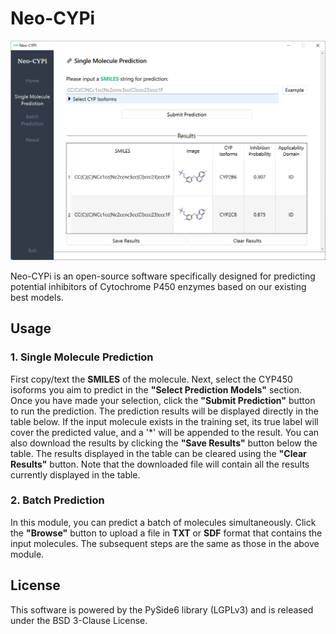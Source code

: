 # Neo-CYPi

![Neo-CYPi](neo-cypi.png)

Neo-CYPi is an open-source software specifically designed for predicting potential inhibitors of Cytochrome P450 enzymes based on our existing best models.

## Usage

### 1. Single Molecule Prediction

First copy/text the **SMILES** of the molecule. Next, select the CYP450 isoforms you aim to predict in the **"Select Prediction Models"** section. Once you have made your selection, click the **"Submit Prediction"** button to run the prediction. The prediction results will be displayed directly in the table below. If the input molecule exists in the training set, its true label will cover the predicted value, and a '*' will be appended to the result. You can also download the results by clicking the **"Save Results"** button below the table. The results displayed in the table can be cleared using the **"Clear Results"** button. Note that the downloaded file will contain all the results currently displayed in the table.

### 2. Batch Prediction

In this module, you can predict a batch of molecules simultaneously. Click the **"Browse"** button to upload a file in **TXT** or **SDF** format that contains the input molecules. The subsequent steps are the same as those in the above module.

## License

This software is powered by the PySide6 library (LGPLv3) and is released under the BSD 3-Clause License.